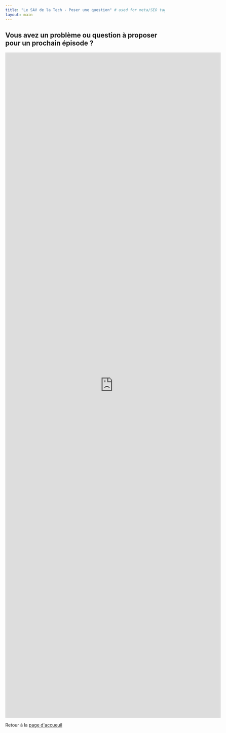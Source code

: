 ```yaml
---
title: "Le SAV de la Tech - Poser une question" # used for meta/SEO tags
layout: main
---
```


## Vous avez un problème ou question à proposer pour un prochain épisode ?

<iframe src="https://docs.google.com/forms/d/e/1FAIpQLSdpZKdaRI2vuJurHoNJcqZ_G9FIuSL8ZDTDTHPTV5DImtPKCw/viewform?embedded=true" width="680" height="2100" frameborder="0" marginheight="0" marginwidth="0">Chargement…</iframe>

Retour à la [page d'accueuil](/)
